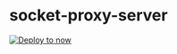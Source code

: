 # socket-proxy-server

[![Deploy to now](https://deploy.now.sh/static/button.svg)](https://deploy.now.sh/?repo=https://github.com/pgherveou/socket-proxy-server)
